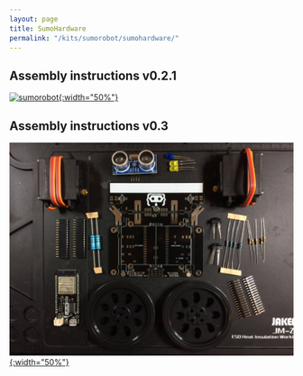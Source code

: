 ```yaml
---
layout: page
title: SumoHardware
permalink: "/kits/sumorobot/sumohardware/"
---
```


## Assembly instructions v0.2.1

[![sumorobot](https://cdn.hackaday.io/images/79381522087248734.jpg){:width="50%"}](/kits/sumorobot/sumohardware/v021)

## Assembly instructions v0.3

[![parts](/assets/img/v031/parts.jpg){:width="50%"}](/kits/sumorobot/sumohardware/v031)
